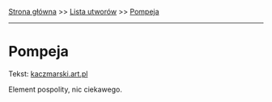 [Strona główna](../index.md) >> [Lista utworów](../list.md) >> [Pompeja](451.md)

---

# Pompeja

Tekst: [kaczmarski.art.pl](https://www.kaczmarski.art.pl/tworczosc/wiersze/pompeja/)

Element pospolity, nic ciekawego.